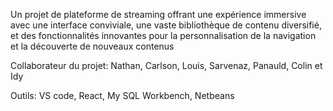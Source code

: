 Un projet de plateforme de streaming offrant une expérience immersive avec une interface conviviale, une vaste bibliothèque de contenu diversifié, et des fonctionnalités innovantes pour la personnalisation de la navigation et la découverte de nouveaux contenus

Collaborateur du projet:
Nathan, Carlson, Louis, Sarvenaz, Panauld, Colin et Idy

Outils:
VS code, React, My SQL Workbench, Netbeans
